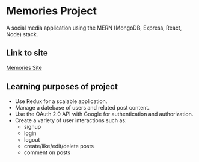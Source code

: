 # Memories Project

A social media application using the MERN (MongoDB, Express, React, Node) stack.

## Link to site

[Memories Site](https://mynewmemories.net)

## Learning purposes of project

- Use Redux for a scalable application.
- Manage a datebase of users and related post content.
- Use the OAuth 2.0 API with Google for authentication and authorization.
- Create a variety of user interactions such as:
  - signup
  - login
  - logout
  - create/like/edit/delete posts
  - comment on posts
